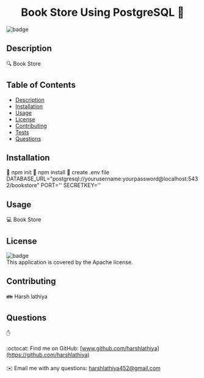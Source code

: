 
<h1 align="center">Book Store Using PostgreSQL 👋</h1>
  
![badge](https://img.shields.io/badge/license-Apache-brightgreen)<br />

## Description
🔍 Book Store

## Table of Contents
- [Description](#description)
- [Installation](#installation)
- [Usage](#usage)
- [License](#license)
- [Contributing](#contributing)
- [Tests](#tests)
- [Questions](#questions)

## Installation
💾 npm init
💾 npm install
💾 create .env file
DATABASE_URL="postgresql://yourusername:yourpassword@localhost:5432/bookstore"
PORT=''
SECRETKEY=''



## Usage
💻 Book Store

## License
![badge](https://img.shields.io/badge/license-Apache-brightgreen)
<br />
This application is covered by the Apache license. 

## Contributing
👪 Harsh lathiya


## Questions
✋ <br />
<br />
:octocat: Find me on GitHub: [www.github.com/harshlathiya](https://github.com/harshlathiya)<br />
<br />
✉️ Email me with any questions: harshlathiya452@gmail.com<br /><br />

